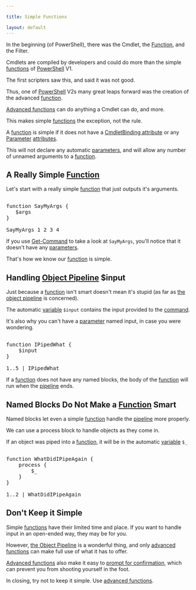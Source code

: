 ```yaml
---

title: Simple Functions

layout: default
---
```


In the beginning (of PowerShell), there was the Cmdlet, the [Function](/PowerShell/Functions), and the Filter.

Cmdlets are compiled by developers and could do more than the simple [functions](/PowerShell/Functions) of [PowerShell](/PowerShell) V1.

The first scripters saw this, and said it was not good.

Thus, one of [PowerShell](/PowerShell) V2s many great leaps forward was the creation of the advanced [function](/PowerShell/Functions).

[Advanced functions](/PowerShell/Functions/Advanced-Functions) can do anything a Cmdlet can do, and more.

This makes simple [functions](/PowerShell/Functions) the exception, not the rule.

A [function](/PowerShell/Functions) is simple if it does not have a [CmdletBinding attribute](/PowerShell/Attributes/CmdletBinding-Attribute) or any [Parameter](/PowerShell/Parameters) [attributes](/PowerShell/Attributes).

This will not declare any automatic [parameters](/PowerShell/Parameters), and will allow any number of unnamed arguments to a [function](/PowerShell/Functions).

## A Really Simple [Function](/PowerShell/Functions)

Let's start with a really simple [function](/PowerShell/Functions) that just outputs it's arguments.

<pre><br/><span class='Verbose'>function</span>&nbsp;<span class='Verbose'>SayMyArgs</span>&nbsp;<span class='Magenta'>{</span><br/>&nbsp;&nbsp;&nbsp;<span class='Warning'>$args</span><br/><span class='Magenta'>}</span><br/><br/><span class='Warning'>SayMyArgs</span>&nbsp;<span class='Output'>1</span>&nbsp;<span class='Output'>2</span>&nbsp;<span class='Output'>3</span>&nbsp;<span class='Output'>4</span><br/></pre>

If you use [Get-Command](/PowerShell/Commands/Get-Command) to take a look at `SayMyArgs`, you'll notice that it doesn't have any [parameters](/PowerShell/Parameters).

That's how we know our [function](/PowerShell/Functions) is simple.

## Handling [Object Pipeline](/PowerShell/Concepts/The-Object-Pipeline) $input

Just because a [function](/PowerShell/Functions) isn't smart doesn't mean it's stupid (as far as [the object pipeline](/PowerShell/Concepts/The-Object-Pipeline) is concerned).

The automatic [variable](/PowerShell/Variables) `$input` contains the input provided to the [command](/PowerShell/Commands).

It's also why you can't have a [parameter](/PowerShell/Parameters) named input, in case you were wondering.

<pre><br/><span class='Verbose'>function</span>&nbsp;<span class='Verbose'>IPipedWhat</span>&nbsp;<span class='Magenta'>{</span><br/>&nbsp;&nbsp;&nbsp;&nbsp;<span class='Warning'>$input</span><br/><span class='Magenta'>}</span><br/><br/><span class='Output'>1</span><span class='Magenta'>..</span><span class='Output'>5</span>&nbsp;<span class='Magenta'>|</span>&nbsp;<span class='Warning'>IPipedWhat</span><br/></pre>

If a [function](/PowerShell/Functions) does not have any named blocks, the body of the [function](/PowerShell/Functions) will run when the [pipeline](/PowerShell/Concepts/The-Object-Pipeline) ends.

## Named Blocks Do Not Make a [Function](/PowerShell/Functions) Smart

Named blocks let even a simple [function](/PowerShell/Functions) handle the [pipeline](/PowerShell/Concepts/The-Object-Pipeline) more properly.

We can use a process block to handle objects as they come in.

If an object was piped into a [function](/PowerShell/Functions), it will be in the automatic [variable](/PowerShell/Variables) `$_`

<pre><br/><span class='Verbose'>function</span>&nbsp;<span class='Verbose'>WhatDidIPipeAgain</span>&nbsp;<span class='Magenta'>{</span>&nbsp;&nbsp;&nbsp;&nbsp;<br/>&nbsp;&nbsp;&nbsp;&nbsp;<span class='Verbose'>process</span>&nbsp;<span class='Magenta'>{</span><br/>&nbsp;&nbsp;&nbsp;&nbsp;&nbsp;&nbsp;&nbsp;&nbsp;<span class='Warning'>$_</span><br/>&nbsp;&nbsp;&nbsp;&nbsp;<span class='Magenta'>}</span><br/><span class='Magenta'>}</span><br/><br/><span class='Output'>1</span><span class='Magenta'>..</span><span class='Output'>2</span>&nbsp;<span class='Magenta'>|</span>&nbsp;<span class='Warning'>WhatDidIPipeAgain</span><br/></pre>

## Don't Keep it Simple

Simple [functions](/PowerShell/Functions) have their limited time and place.  If you want to handle input in an open-ended way, they may be for you.

However, [the Object Pipeline](/PowerShell/Concepts/The-Object-Pipeline) is a wonderful thing, and only [advanced functions](/PowerShell/Functions/Advanced-Functions) can make full use of what it has to offer.

[Advanced functions](/PowerShell/Functions/Advanced-Functions) also make it easy to [prompt for confirmation](/PowerShell/Concepts/Prompt-For-Confirmation), which can prevent you from shooting yourself in the foot.

In closing, try not to keep it simple.  Use [advanced functions](/PowerShell/Functions/Advanced-Functions).
